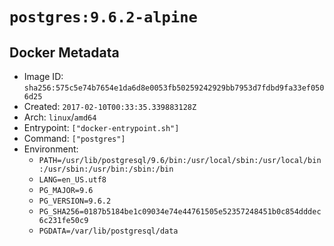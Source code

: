 # `postgres:9.6.2-alpine`

## Docker Metadata

- Image ID: `sha256:575c5e74b7654e1da6d8e0053fb50259242929bb7953d7fdbd9fa33ef0506d25`
- Created: `2017-02-10T00:33:35.339883128Z`
- Arch: `linux`/`amd64`
- Entrypoint: `["docker-entrypoint.sh"]`
- Command: `["postgres"]`
- Environment:
  - `PATH=/usr/lib/postgresql/9.6/bin:/usr/local/sbin:/usr/local/bin:/usr/sbin:/usr/bin:/sbin:/bin`
  - `LANG=en_US.utf8`
  - `PG_MAJOR=9.6`
  - `PG_VERSION=9.6.2`
  - `PG_SHA256=0187b5184be1c09034e74e44761505e52357248451b0c854dddec6c231fe50c9`
  - `PGDATA=/var/lib/postgresql/data`
